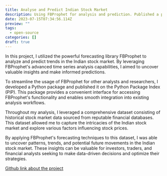 ```yaml
---
title: Analyse and Predict Indian Stock Market
description: Using FBProphet for analysis and prediction. Published a python package in the PIP
date: 2023-07-15T07:34:56.114Z
preview: ""
tags:
  - open-source
categories: []
draft: true
---
```




In this project, I utilized the powerful forecasting library FBProphet to analyze and predict trends in the Indian stock market. By leveraging FBProphet's advanced time series analysis capabilities, I aimed to uncover valuable insights and make informed predictions.

To streamline the usage of FBProphet for other analysts and researchers, I developed a Python package and published it on the Python Package Index (PIP). This package provides a convenient interface for accessing FBProphet's functionality and enables smooth integration into existing analysis workflows.

Throughout my analysis, I leveraged a comprehensive dataset consisting of historical stock market data sourced from reputable financial databases. This dataset allowed me to capture the intricacies of the Indian stock market and explore various factors influencing stock prices.

By applying FBProphet's forecasting techniques to this dataset, I was able to uncover patterns, trends, and potential future movements in the Indian stock market. These insights can be valuable for investors, traders, and financial analysts seeking to make data-driven decisions and optimize their strategies.

[Github link about the project](https://github.com/shivanandmn/pyindia-stock)